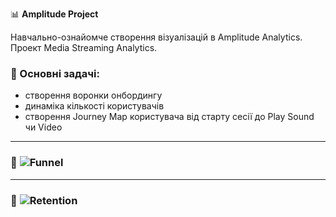 📊 **Amplitude Project**

Навчально-ознайомче створення візуалізацій в Amplitude Analytics. Проект Media Streaming Analytics.


### 🧩 Основні задачі:
- створення воронки онбордингу
- динаміка кількості користувачів
- створення Journey Map користувача від старту сесії до Play Sound чи Video

---

### 📸 ![Funnel](./screenshots/funnel.png)  

---

### 📸 ![Retention](./screenshots/retention.png)  

